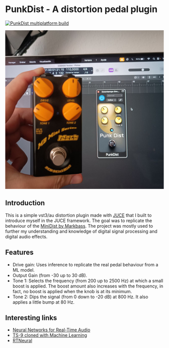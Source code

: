 # PunkDist - A distortion pedal plugin
[![PunkDist multiplatform build](https://github.com/gmoican/PunkDist/actions/workflows/main.yml/badge.svg)](https://github.com/gmoican/PunkDist/actions/workflows/main.yml)

![DemoImage](docs/images/demo.jpg)

## Introduction
This is a simple vst3/au distortion plugin made with [JUCE](https://juce.com/) that I built to introduce myself in the JUCE framework. The goal was to replicate the behaviour of the [MiniDist by Markbass](https://www.markbass.it/product/mb-mini-dist/). The project was mostly used to further my understanding and knowledge of digital signal processing and digital audio effects.

## Features
- Drive gain: Uses inference to replicate the real pedal behaviour from a ML model.
- Output Gain (from -30 up to 30 dB).
- Tone 1: Selects the frequency (from 200 up to 2500 Hz) at which a small boost is applied. The boost amount also increases with the frequency, in fact, no boost is applied when the knob is at its minimum. 
- Tone 2: Dips the signal (from 0 down to -20 dB) at 800 Hz. It also applies a little bump at 80 Hz.

## Interesting links
* [Neural Networks for Real-Time Audio](https://medium.com/nerd-for-tech/neural-networks-for-real-time-audio-introduction-ed5d575dc341)
* [TS-9 cloned with Machine Learning](https://github.com/GuitarML/TS-M1N3/tree/main)
* [RTNeural](https://github.com/jatinchowdhury18/RTNeural)